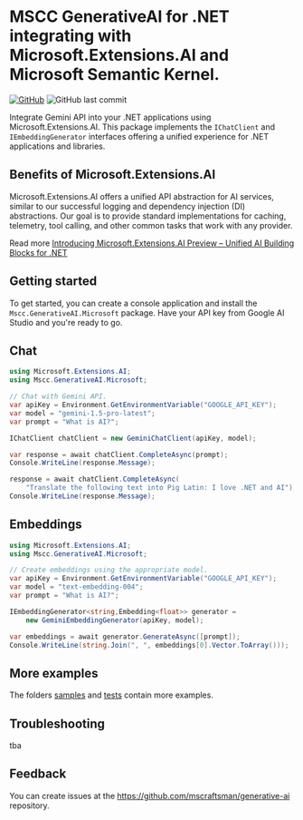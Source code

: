 # MSCC GenerativeAI for .NET integrating with Microsoft.Extensions.AI and Microsoft Semantic Kernel.
[![GitHub](https://img.shields.io/github/license/mscraftsman/generative-ai)](https://github.com/mscraftsman/generative-ai/blob/main/LICENSE)
![GitHub last commit](https://img.shields.io/github/last-commit/mscraftsman/generative-ai)

Integrate Gemini API into your .NET applications using Microsoft.Extensions.AI. 
This package implements the `IChatClient` and `IEmbeddingGenerator` interfaces offering a unified experience for .NET applications and libraries.

## Benefits of Microsoft.Extensions.AI
Microsoft.Extensions.AI offers a unified API abstraction for AI services, similar to our successful logging and dependency injection (DI) abstractions. Our goal is to provide standard implementations for caching, telemetry, tool calling, and other common tasks that work with any provider.

Read more [Introducing Microsoft.Extensions.AI Preview – Unified AI Building Blocks for .NET](https://devblogs.microsoft.com/dotnet/introducing-microsoft-extensions-ai-preview/)

## Getting started

To get started, you can create a console application and install the `Mscc.GenerativeAI.Microsoft` package.
Have your API key from Google AI Studio and you're ready to go.

## Chat

```csharp
using Microsoft.Extensions.AI;
using Mscc.GenerativeAI.Microsoft;

// Chat with Gemini API.
var apiKey = Environment.GetEnvironmentVariable("GOOGLE_API_KEY");
var model = "gemini-1.5-pro-latest";
var prompt = "What is AI?";

IChatClient chatClient = new GeminiChatClient(apiKey, model);

var response = await chatClient.CompleteAsync(prompt);
Console.WriteLine(response.Message);

response = await chatClient.CompleteAsync( 
    "Translate the following text into Pig Latin: I love .NET and AI"); 
Console.WriteLine(response.Message);
```

## Embeddings

```csharp
using Microsoft.Extensions.AI;
using Mscc.GenerativeAI.Microsoft;

// Create embeddings using the appropriate model.
var apiKey = Environment.GetEnvironmentVariable("GOOGLE_API_KEY");
var model = "text-embedding-004";
var prompt = "What is AI?";

IEmbeddingGenerator<string,Embedding<float>> generator = 
    new GeminiEmbeddingGenerator(apiKey, model);

var embeddings = await generator.GenerateAsync([prompt]);
Console.WriteLine(string.Join(", ", embeddings[0].Vector.ToArray()));
```


## More examples

The folders [samples](../samples/) and [tests](../tests/) contain more examples.

## Troubleshooting

tba

## Feedback

You can create issues at the <https://github.com/mscraftsman/generative-ai> repository.

